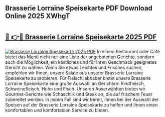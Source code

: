 ## Brasserie Lorraine Speisekarte PDF Download Online 2025 XWhgT

# <h2><a href="http://gceeba.nevu.top/?p=Brasserie+Lorraine+Speisekarte">🔗 👉🔴 Brasserie Lorraine Speisekarte 2025 PDF</a></h2>

[![Brasserie Lorraine Speisekarte 2025 PDF](https://i.imgur.com/dBaPXMq.png)](http://gceeba.nevu.top/?p=Brasserie+Lorraine+Speisekarte)
In einem Restaurant oder Café bietet das Menü nicht nur eine Liste der angebotenen Gerichte, sondern auch die Möglichkeit, ein köstliches und für Ihren Geschmack geeignetes Gericht zu wählen. Wenn Sie etwas Leichtes und Frisches suchen, empfehlen wir Ihnen, unsere Salate aus unserer Brasserie Lorraine Speisekarte zu probieren. Für Fleischliebhaber bietet unsere Brasserie Lorraine Speisekarte eine große Auswahl an Gerichten: Rindfleisch, Schweinefleisch, Huhn und Fisch. Unseren Auserwählten bieten wir Gourmet-Gerichte wie Schaschlik und Steak an, die auf frischem Feuer zubereitet werden. In jedem Fall sind wir bereit, Ihnen bei der Auswahl der Speisen auf der Brasserie Lorraine Speisekarte zu helfen und Ihnen einen komfortablen und komfortablen Service zu bieten.
